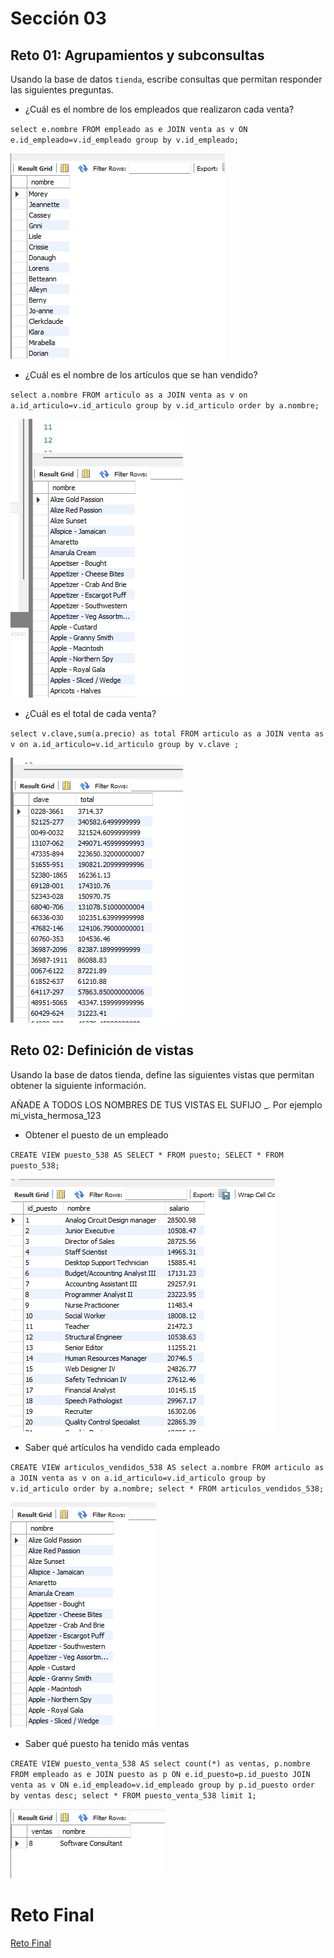 # Sección 03

## Reto 01:  Agrupamientos y subconsultas

Usando la base de datos  `tienda`, escribe consultas que permitan responder las siguientes preguntas.

-   ¿Cuál es el nombre de los empleados que realizaron cada venta?

`select e.nombre FROM empleado as e JOIN venta as v ON e.id_empleado=v.id_empleado group by v.id_empleado;`

![](https://github.com/reinozab/BEDU/blob/fdae01fe68027ec4c19832a17a0f9b2b8f2c63ed/Modulo%201%20Introduccion%20a%20BD/Img/sec03rt01_1.png)

-   ¿Cuál es el nombre de los artículos que se han vendido?

`select a.nombre FROM articulo as a JOIN venta as v on a.id_articulo=v.id_articulo group by v.id_articulo order by a.nombre;`

![](https://github.com/reinozab/BEDU/blob/fdae01fe68027ec4c19832a17a0f9b2b8f2c63ed/Modulo%201%20Introduccion%20a%20BD/Img/sec03rt01_2.png)

-   ¿Cuál es el total de cada venta?

`select v.clave,sum(a.precio) as total FROM articulo as a JOIN venta as v on a.id_articulo=v.id_articulo group by v.clave ;`

![](https://github.com/reinozab/BEDU/blob/fdae01fe68027ec4c19832a17a0f9b2b8f2c63ed/Modulo%201%20Introduccion%20a%20BD/Img/sec03rt01_3.png)

## Reto 02: Definición de vistas
Usando la base de datos tienda, define las siguientes vistas que permitan obtener la siguiente información.

AÑADE A TODOS LOS NOMBRES DE TUS VISTAS EL SUFIJO _<tu identificador>. Por ejemplo mi_vista_hermosa_123

- Obtener el puesto de un empleado

`CREATE VIEW puesto_538 AS SELECT * FROM puesto;
SELECT * FROM puesto_538;`

![](https://github.com/reinozab/BEDU/blob/116bf302e44726e849db28f6d9a0dc40b6e263b1/Modulo%201%20Introduccion%20a%20BD/Img/sec03rt02_1.png)

- Saber qué artículos ha vendido cada empleado

`CREATE VIEW articulos_vendidos_538 AS select a.nombre FROM articulo as a JOIN venta as v on a.id_articulo=v.id_articulo group by v.id_articulo order by a.nombre;
select * FROM articulos_vendidos_538;`

![](https://github.com/reinozab/BEDU/blob/116bf302e44726e849db28f6d9a0dc40b6e263b1/Modulo%201%20Introduccion%20a%20BD/Img/sec03rt02_2.png)

- Saber qué puesto ha tenido más ventas

`CREATE VIEW puesto_venta_538 AS select count(*) as ventas, p.nombre FROM empleado as e JOIN puesto as p ON e.id_puesto=p.id_puesto JOIN venta as v ON e.id_empleado=v.id_empleado group by p.id_puesto order by ventas desc;
select * FROM puesto_venta_538 limit 1;`

![](https://github.com/reinozab/BEDU/blob/116bf302e44726e849db28f6d9a0dc40b6e263b1/Modulo%201%20Introduccion%20a%20BD/Img/sec03rt02_3.png)

# Reto Final
 [Reto Final]()

